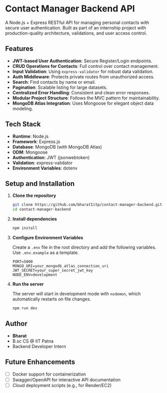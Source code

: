 # Contact Manager Backend API

A Node.js + Express RESTful API for managing personal contacts with secure user authentication. Built as part of an internship project with production-quality architecture, validations, and user access control.

## Features

- **JWT-based User Authentication**: Secure Register/Login endpoints.
- **CRUD Operations for Contacts**: Full control over contact management.
- **Input Validation**: Using `express-validator` for robust data validation.
- **Auth Middleware**: Protects private routes from unauthorized access.
- **Search**: Find contacts by name or email.
- **Pagination**: Scalable listing for large datasets.
- **Centralized Error Handling**: Consistent and clean error responses.
- **Modular Project Structure**: Follows the MVC pattern for maintainability.
- **MongoDB Atlas Integration**: Uses Mongoose for elegant object data modeling.

## Tech Stack

- **Runtime**: Node.js
- **Framework**: Express.js
- **Database**: MongoDB (with MongoDB Atlas)
- **ODM**: Mongoose
- **Authentication**: JWT (jsonwebtoken)
- **Validation**: express-validator
- **Environment Variables**: dotenv





## Setup and Installation

1.  **Clone the repository**
    ```bash
    git clone https://github.com/bharatIitp/contact-manager-backend.git
    cd contact-manager-backend
    ```

2.  **Install dependencies**
    ```bash
    npm install
    ```

3.  **Configure Environment Variables**

    Create a `.env` file in the root directory and add the following variables. Use `.env.example` as a template.

    ```env
    PORT=5000
    MONGO_URI=your_mongodb_atlas_connection_uri
    JWT_SECRET=your_super_secret_jwt_key
    NODE_ENV=development
    ```

4.  **Run the server**

    The server will start in development mode with `nodemon`, which automatically restarts on file changes.

    ```bash
    npm run dev
    ```

##  Author

- **Bharat**
- B.sc CS @ IIT Patna
- Backend Developer Intern


## Future Enhancements
- [ ] Docker support for containerization
- [ ] Swagger/OpenAPI for interactive API documentation
- [ ] Cloud deployment scripts (e.g., for Render/EC2)